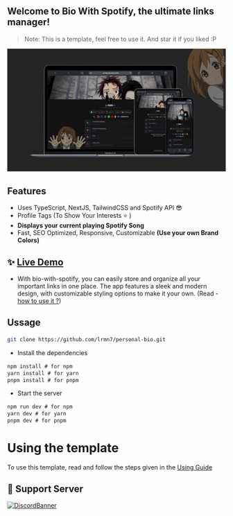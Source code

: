 
## Welcome to Bio With Spotify, the ultimate links manager!

> Note: This is a template, feel free to use it. And star it if you liked :P

![image](/public/og-image.png)

## Features

- Uses TypeScript, NextJS, TailwindCSS and Spotify API 😎
- Profile Tags (To Show Your Interests ⭐ )
- **Displays your current playing Spotify Song**
- Fast, SEO Optimized, Responsive, Customizable **(Use your own Brand Colors)**


## :sparkles: [Live Demo](https://hi-lrmn.is-a.dev)

- With bio-with-spotify, you can easily store and organize all your important links in one place. The app features a sleek and modern design, with customizable styling options to make it your own. (Read - [how to use it ?](https://github.com/lrmn7/personal-bio/blob/main/USING.md))

## Ussage

```sh
git clone https://github.com/lrmn7/personal-bio.git
```
- Install the dependencies

```
npm install # for npm
yarn install # for yarn
pnpm install # for pnpm
```

- Start the server

```
npm run dev # for npm
yarn dev # for yarn
pnpm dev # for pnpm
```

# Using the template
To use this template, read and follow the steps given in the [Using Guide](https://github.com/lrmn7/personal-bio/blob/main/USING.md)

## 💌 Support Server

[![DiscordBanner](https://invidget.switchblade.xyz/9HkKkkA9Jt)](https://discord.com/invite/9HkKkkA9Jt)